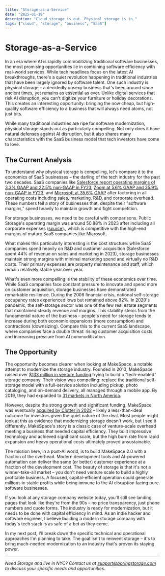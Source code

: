 ```yaml
---
title: "Storage-as-a-Service"
date: "2025-01-18"
description: "Cloud storage is out. Physical storage is in."
tags: ["cloud", "storage", "business", "SaaS"]
---
```


# Storage-as-a-Service

In an era where AI is rapidly commoditizing traditional software businesses, the most promising opportunities lie in combining software efficiency with real-world services. While tech headlines focus on the latest AI breakthroughs, there's a quiet revolution happening in traditional industries that have been largely ignored by software talent. One such industry is physical storage – a decidedly unsexy business that's been around since ancient times, yet remains as essential as ever. Unlike digital services that risk AI disruption, you can't digitize your furniture or holiday decorations. This creates an interesting opportunity: bringing the now cheap, but high-quality software efficiency to a business that will always need atoms, not just bits.

While many traditional industries are ripe for software modernization, physical storage stands out as particularly compelling. Not only does it have natural defenses against AI disruption, but it also shares many characteristics with the SaaS business model that tech investors have come to love.

## The Current Analysis
To understand why physical storage is compelling, let's compare it to the economics of SaaS businesses – the darling of the tech industry for the past two decades. SaaS companies like [Salesforce report operating margins of 3.3% GAAP and 22.5% non-GAAP in FY23](https://investor.salesforce.com/press-releases/press-release-details/2023/Salesforce-Announces-Strong-Fourth-Quarter-and-Full-Fiscal-2023-Results/default.aspx), [Zoom at 5.6% GAAP and 35.9% non-GAAP in FY23](https://investors.zoom.us/node/11021/pdf), and [Microsoft at 35.6% GAAP](https://www.macrotrends.net/stocks/charts/MSFT/microsoft/operating-margin) after factoring in all operating costs including sales, marketing, R&D, and corporate overhead. These numbers tell a story of businesses that, despite their "software margins," spend heavily to maintain growth and fight competition.

For storage businesses, we need to be careful with comparisons. Public Storage's operating margin was around 50.88% in 2023 after including all corporate expenses ([source](https://www.wsj.com/market-data/quotes/PSA/financials))., which is competitive with the high-end margins of mature SaaS companies like Microsoft. 

What makes this particularly interesting is the cost structure: while SaaS companies spend heavily on R&D and customer acquisition (Salesforce spent 44% of revenue on sales and marketing in 2023), storage businesses maintain strong margins with minimal marketing spend and virtually no R&D costs. Their primary expenses are property maintenance and staff, which remain relatively stable year over year.

What's even more compelling is the stability of these economics over time. While SaaS companies face constant pressure to innovate and spend more on customer acquisition, storage businesses have demonstrated remarkable resilience. During the 2008 financial crisis, national self-storage occupancy rates experienced lows but remained above 82%. In 2020's pandemic, the self-storage sector was one of the few real estate segments that maintained steady revenue and margins. This stability stems from the fundamental nature of the business – people's need for storage tends to increase during both economic expansions (more consumption) and contractions (downsizing). Compare this to the current SaaS landscape, where companies face a double threat: rising customer acquisition costs and increasing pressure from AI commoditization.

## The Opportunity
The opportunity becomes clearer when looking at MakeSpace, a notable attempt to modernize the storage industry. Founded in 2013, MakeSpace raised over [$133 million in venture funding](https://tracxn.com/d/companies/makespace/__KQgbvGcbbwRoocMYElKqPQzy21zhw-HKwfipySBhWJo/funding-and-investors) trying to build a "tech-enabled" storage company. Their vision was compelling: replace the traditional self-storage model with a full-service solution including pickup, photo cataloging, and on-demand delivery, all managed through a mobile app. By 2019, they had expanded to [31 markets in North America](https://techcrunch.com/2020/05/21/on-demand-storage-startup-makespace-picks-up-another-55m/).

However, despite the strong growth and significant funding, MakeSpace was eventually [acquired by Clutter in 2022](https://www.radiusplus.com/post/clutter-merges-with-makespace) – likely a less-than-ideal outcome for investors given the quiet nature of the deal. Most people might look at this as evidence that modernizing storage doesn't work, but I see it differently. MakeSpace's story is a classic case of venture-scale overhead meeting a business that needed capital efficiency. They built impressive technology and achieved significant scale, but the high burn rate from rapid expansion and heavy operational costs ultimately proved unsustainable.

The mission here, in a post-AI world, is to build MakeSpace 2.0 with a fraction of the overhead. Modern development tools and AI-powered automation can deliver the same (or better) customer experience at a fraction of the development cost. The beauty of storage is that it's not a winner-take-all market – you don't need venture scale to build a highly profitable business. A focused, capital-efficient operation could generate millions in stable profits while being immune to the AI disruption facing pure software businesses.

If you look at any storage company website today, you'll still see landing pages that look like they're from the 90s – no price transparency, just phone numbers and quote forms. The industry is ready for modernization, but it needs to be done with capital efficiency in mind. As an indie hacker and software engineer, I believe building a modern storage company with today's tech stack is as safe of a bet as they come.

In my next post, I'll break down the specific technical and operational approaches I'm planning to take. The goal isn't to reinvent storage – it's to bring much-needed modernization to an industry that's proven its staying power.

---

*Need Storage and live in NYC? Contact us at support@boringstorage.com to discuss your specific needs and opportunities.*

